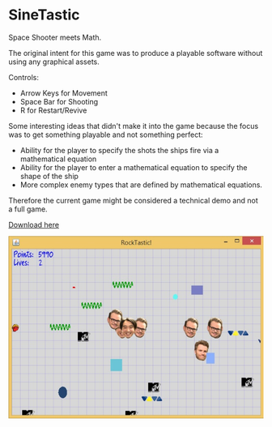 # SineTastic
Space Shooter meets Math.

The original intent for this game was to produce a playable software without using any graphical assets.

Controls:

- Arrow Keys for Movement
- Space Bar for Shooting
- R for Restart/Revive 

Some interesting ideas that didn't make it into the game because the focus was to get something playable and not something perfect:

- Ability for the player to specify the shots the ships fire via a mathematical equation
- Ability for the player to enter a mathematical equation to specify the shape of the ship
- More complex enemy types that are defined by mathematical equations.

Therefore the current game might be considered a technical demo and not a full game.

[Download here](https://github.com/s4ke/SineTastic/releases)

![Current State](preview.jpg "Current State")

